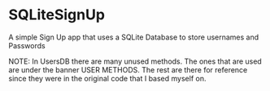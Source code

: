 # SQLiteSignUp
A simple Sign Up app that uses a SQLite Database to store usernames and Passwords

NOTE: In UsersDB there are many unused methods. The ones that are used are under the banner
USER METHODS. The rest are there for reference since they were in the original code that I based myself on.
